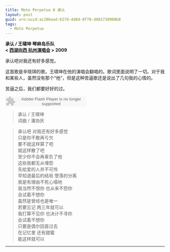 ```yaml
---
title: Moto Perpetuo 8 承认
layout: post
guid: urn:uuid:ac28bead-627d-4d6d-8f78-d981730908b8
tags:
  - Moto Perpetuo
---
```


__承认 / 王啸坤 琴麻岛乐队__  
__< [西湖向西 杭州演唱会](http://music.douban.com/subject/3604479/) > 2009__

承认吧对我还有好多感觉。

这首歌是辛晓琪的歌。王啸坤在他的演唱会翻唱的。歌词里面说明了一切。对于我和某些人，虽然没有那个“他”，但是这种苦逼歌还是说出了几句我的心情的。

苦逼之后，我们都要好好的过。

<embed src="http://www.xiami.com/widget/0_1768922585/singlePlayer.swf" type="application/x-shockwave-flash" width="257" height="33" wmode="transparent"></embed>

>承认 / 王啸坤  
>词曲 / 潘协庆   

>承认吧 对我还有好多感觉  
>只是你不敢再亏欠  
>要不就这样算了吧  
>就这样散了吧  
>至少你不会再辜负了他  
>这些我都无从埋怨  
>先给爱的人并不可怜  
>早知道最后的结局 堕落的分离  
>我是有理由不死心塌地  
>我当然不恨你 也从来不怨你  
>会试着不想你  
>虽然是曾经也是唯一  
>若要忘记 两三年就可以  
>我打算不见你 也决计不寻你  
>会试着不想你  
>只要是偶尔回首过去  
>在记忆里 还有甜蜜  
>能这样就可以  

---
